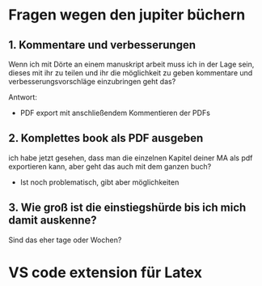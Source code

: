 # Fragen wegen den jupiter büchern

## 1. Kommentare und verbesserungen

Wenn ich mit Dörte an einem manuskript arbeit muss ich in der Lage sein, dieses mit ihr zu teilen und ihr die möglichkeit zu geben kommentare und verbesserungsvorschläge einzubringen geht das?

Antwort:

- PDF export mit anschließendem Kommentieren der PDFs

## 2. Komplettes book als PDF ausgeben

ich habe jetzt gesehen, dass man die einzelnen Kapitel deiner MA als pdf exportieren kann, aber geht das auch mit dem ganzen buch?

- Ist noch problematisch, gibt aber möglichkeiten

## 3. Wie groß ist die einstiegshürde bis ich mich damit auskenne?

Sind das eher tage oder Wochen?

# VS code extension für Latex

